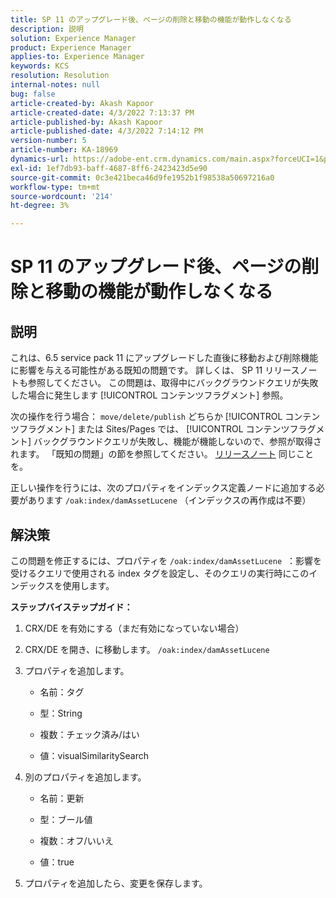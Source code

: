 ```yaml
---
title: SP 11 のアップグレード後、ページの削除と移動の機能が動作しなくなる
description: 説明
solution: Experience Manager
product: Experience Manager
applies-to: Experience Manager
keywords: KCS
resolution: Resolution
internal-notes: null
bug: false
article-created-by: Akash Kapoor
article-created-date: 4/3/2022 7:13:37 PM
article-published-by: Akash Kapoor
article-published-date: 4/3/2022 7:14:12 PM
version-number: 5
article-number: KA-18969
dynamics-url: https://adobe-ent.crm.dynamics.com/main.aspx?forceUCI=1&pagetype=entityrecord&etn=knowledgearticle&id=bdedee26-82b3-ec11-983f-000d3a5d09d6
exl-id: 1ef7db93-baff-4687-8ff6-2423423d5e90
source-git-commit: 0c3e421beca46d9fe1952b1f98538a50697216a0
workflow-type: tm+mt
source-wordcount: '214'
ht-degree: 3%

---
```


# SP 11 のアップグレード後、ページの削除と移動の機能が動作しなくなる

## 説明


これは、6.5 service pack 11 にアップグレードした直後に移動および削除機能に影響を与える可能性がある既知の問題です。 詳しくは、 SP 11 リリースノートも参照してください。 この問題は、取得中にバックグラウンドクエリが失敗した場合に発生します [!UICONTROL コンテンツフラグメント] 参照。

次の操作を行う場合： `move/delete/publish` どちらか [!UICONTROL コンテンツフラグメント] または Sites/Pages では、 [!UICONTROL コンテンツフラグメント] バックグラウンドクエリが失敗し、機能が機能しないので、参照が取得されます。
「既知の問題」の節を参照してください。 [リリースノート](https://experienceleague.adobe.com/docs/experience-manager-65/release-notes/service-pack/sp-release-notes.html#known-issues) 同じことを。

正しい操作を行うには、次のプロパティをインデックス定義ノードに追加する必要があります `/oak:index/damAssetLucene` （インデックスの再作成は不要）


## 解決策


この問題を修正するには、プロパティを `/oak:index/damAssetLucene`  ：影響を受けるクエリで使用される index タグを設定し、そのクエリの実行時にこのインデックスを使用します。

<b>ステップバイステップガイド：</b>

1. CRX/DE を有効にする（まだ有効になっていない場合）
2. CRX/DE を開き、に移動します。 `/oak:index/damAssetLucene` 
3. プロパティを追加します。

   - 名前：タグ 

   - 型：String

   - 複数：チェック済み/はい 

   - 値：visualSimilaritySearch 

4. 別のプロパティを追加します。

   - 名前：更新 

   - 型：ブール値 

   - 複数：オフ/いいえ 

   - 値：true 

5. プロパティを追加したら、変更を保存します。
